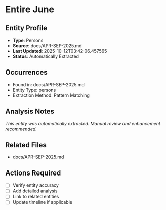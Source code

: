 # Entire June

## Entity Profile
- **Type**: Persons
- **Source**: docs/APR-SEP-2025.md
- **Last Updated**: 2025-10-12T03:42:06.457565
- **Status**: Automatically Extracted

## Occurrences
- Found in: docs/APR-SEP-2025.md
- Entity Type: persons
- Extraction Method: Pattern Matching

## Analysis Notes
*This entity was automatically extracted. Manual review and enhancement recommended.*

## Related Files
- docs/APR-SEP-2025.md

## Actions Required
- [ ] Verify entity accuracy
- [ ] Add detailed analysis
- [ ] Link to related entities
- [ ] Update timeline if applicable
